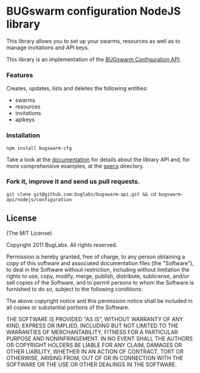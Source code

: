 # BUGswarm configuration NodeJS library

This library allows you to set up your swarms, resources as well as to manage 
invitations and API keys. 

This library is an implementation of the
[BUGswarm Configuration API](http://developer.bugswarm.net/configuration_api.html).

### Features
Creates, updates, lists and deletes the following entities:

* swarms
* resources 
* invitations
* apikeys

### Installation
`npm install bugswarm-cfg`

Take a look at the [documentation]() for details about the library API and, 
for more comprehensive examples, at the [specs](https://github.com/buglabs/bugswarm-api/tree/master/nodejs/configuration/specs) directory. 

### Fork it, improve it and send us pull requests.
```shell
git clone git@github.com:buglabs/bugswarm-api.git && cd bugswarm-api/nodejs/configuration
```

## License
(The MIT License)

Copyright 2011 BugLabs. All rights reserved.

Permission is hereby granted, free of charge, to any person obtaining a copy
of this software and associated documentation files (the "Software"), to
deal in the Software without restriction, including without limitation the
rights to use, copy, modify, merge, publish, distribute, sublicense, and/or
sell copies of the Software, and to permit persons to whom the Software is
furnished to do so, subject to the following conditions:

The above copyright notice and this permission notice shall be included in
all copies or substantial portions of the Software.

THE SOFTWARE IS PROVIDED "AS IS", WITHOUT WARRANTY OF ANY KIND, EXPRESS OR
IMPLIED, INCLUDING BUT NOT LIMITED TO THE WARRANTIES OF MERCHANTABILITY,
FITNESS FOR A PARTICULAR PURPOSE AND NONINFRINGEMENT. IN NO EVENT SHALL THE
AUTHORS OR COPYRIGHT HOLDERS BE LIABLE FOR ANY CLAIM, DAMAGES OR OTHER
LIABILITY, WHETHER IN AN ACTION OF CONTRACT, TORT OR OTHERWISE, ARISING
FROM, OUT OF OR IN CONNECTION WITH THE SOFTWARE OR THE USE OR OTHER DEALINGS
IN THE SOFTWARE.


